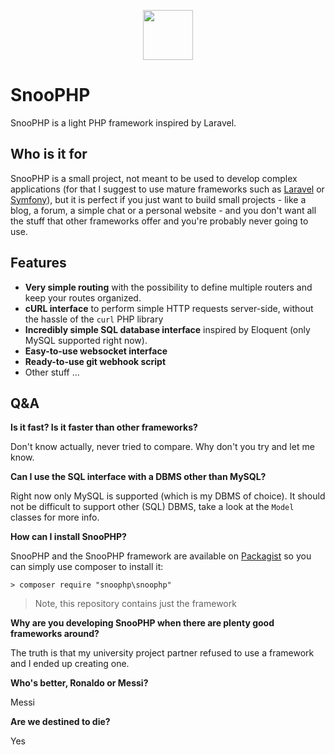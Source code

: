 <p align="center"><img src="https://image.ibb.co/mHMgrm/snoophp.png" width="80"></p>

# SnooPHP

SnooPHP is a light PHP framework inspired by Laravel.

## Who is it for

SnooPHP is a small project, not meant to be used to develop complex applications (for that I suggest to use mature frameworks such as [Laravel](https://github.com/laravel/laravel) or [Symfony](https://github.com/symfony/symfony)), but it is perfect if you just want to build small projects - like a blog, a forum, a simple chat or a personal website - and you don't want all the stuff that other frameworks offer and you're probably never going to use.

## Features

- **Very simple routing** with the possibility to define multiple routers and keep your routes organized.
- **cURL interface** to perform simple HTTP requests server-side, without the hassle of the `curl` PHP library
- **Incredibly simple SQL database interface** inspired by Eloquent (only MySQL supported right now).
- **Easy-to-use websocket interface**
- **Ready-to-use git webhook script**
- Other stuff ...

## Q&A

**Is it fast? Is it faster than other frameworks?**

Don't know actually, never tried to compare. Why don't you try and let me know.

**Can I use the SQL interface with a DBMS other than MySQL?**

Right now only MySQL is supported (which is my DBMS of choice). It should not be difficult to support other (SQL) DBMS, take a look at the `Model` classes for more info.

**How can I install SnooPHP?**

SnooPHP and the SnooPHP framework are available on [Packagist](https://packagist.org) so you can simply use composer to install it:

```terminal
> composer require "snoophp\snoophp"
```

> Note, this repository contains just the framework

**Why are you developing SnooPHP when there are plenty good frameworks around?**

The truth is that my university project partner refused to use a framework and I ended up creating one.

**Who's better, Ronaldo or Messi?**

Messi

**Are we destined to die?**

Yes